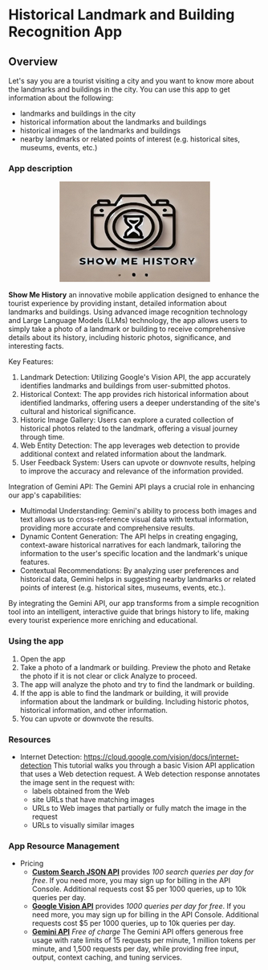 # Historical Landmark and Building Recognition App

## Overview

Let's say you are a tourist visiting a city and you want to know more about the landmarks and buildings in the city. You can use this app to get information about the following:
- landmarks and buildings in the city
- historical information about the landmarks and buildings
- historical images of the landmarks and buildings
- nearby landmarks or related points of interest (e.g. historical sites, museums, events, etc.)


### App description

<div align="center">
    <img src="./assets/logo1.png" width="300" height="200">
</div>

**Show Me History** an innovative mobile application designed to enhance the tourist experience by providing instant, detailed information about landmarks and buildings. Using advanced image recognition technology and Large Language Models (LLMs) technology, the app allows users to simply take a photo of a landmark or building to receive comprehensive details about its history, including historic photos, significance, and interesting facts.

Key Features:
1. Landmark Detection: Utilizing Google's Vision API, the app accurately identifies landmarks and buildings from user-submitted photos.
2. Historical Context: The app provides rich historical information about identified landmarks, offering users a deeper understanding of the site's cultural and historical significance.
3. Historic Image Gallery: Users can explore a curated collection of historical photos related to the landmark, offering a visual journey through time.
4. Web Entity Detection: The app leverages web detection to provide additional context and related information about the landmark.
5. User Feedback System: Users can upvote or downvote results, helping to improve the accuracy and relevance of the information provided.


Integration of Gemini API:
The Gemini API plays a crucial role in enhancing our app's capabilities:

- Multimodal Understanding: Gemini's ability to process both images and text allows us to cross-reference visual data with textual information, providing more accurate and comprehensive results.
- Dynamic Content Generation: The API helps in creating engaging, context-aware historical narratives for each landmark, tailoring the information to the user's specific location and the landmark's unique features.
- Contextual Recommendations: By analyzing user preferences and historical data, Gemini helps in suggesting nearby landmarks or related points of interest (e.g. historical sites, museums, events, etc.).

By integrating the Gemini API, our app transforms from a simple recognition tool into an intelligent, interactive guide that brings history to life, making every tourist experience more enriching and educational.


### Using the app
1. Open the app
2. Take a photo of a landmark or building. Preview the photo and Retake the photo if it is not clear or click Analyze to proceed.
3. The app will analyze the photo and try to find the landmark or building.
4. If the app is able to find the landmark or building, it will provide information about the landmark or building. Including historic photos, historical information, and other information.
5. You can upvote or downvote the results.


### Resources

- Internet Detection: https://cloud.google.com/vision/docs/internet-detection
    This tutorial walks you through a basic Vision API application that uses a Web detection request. A Web detection response annotates the image sent in the request with:
    - labels obtained from the Web
    - site URLs that have matching images
    - URLs to Web images that partially or fully match the image in the request
    - URLs to visually similar images


### App Resource Management
- Pricing
    - **[Custom Search JSON API](https://developers.google.com/custom-search/v1/overview)** provides *100 search queries per day for free*. If you need more, you may sign up for billing in the API Console. Additional requests cost $5 per 1000 queries, up to 10k queries per day.
    - **[Google Vision API]()** provides *1000 queries per day for free*. If you need more, you may sign up for billing in the API Console. Additional requests cost $5 per 1000 queries, up to 10k queries per day.
    - **[Gemini API](https://ai.google.dev/pricing)** *Free of charge* The Gemini API offers generous free usage with rate limits of 15 requests per minute, 1 million tokens per minute, and 1,500 requests per day, while providing free input, output, context caching, and tuning services.

